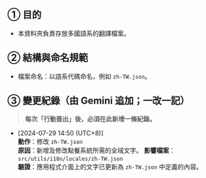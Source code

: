 ## ① 目的
- 本資料夾負責存放多國語系的翻譯檔案。

## ② 結構與命名規範
- 檔案命名：以語系代碼命名，例如 `zh-TW.json`。

## ③ 變更紀錄（由 Gemini 追加；一改一記）
> **每次「行動簽出」後，必須在此新增一條紀錄。**

- [2024-07-29 14:50 (UTC+8)]  
  **動作**：修改 `zh-TW.json`  
  **原因**：新增及修改點餐系統所需的全域文字。
  **影響檔案**：`src/utils/i18n/locales/zh-TW.json`  
  **驗證**：應用程式介面上的文字已更新為 `zh-TW.json` 中定義的內容。
